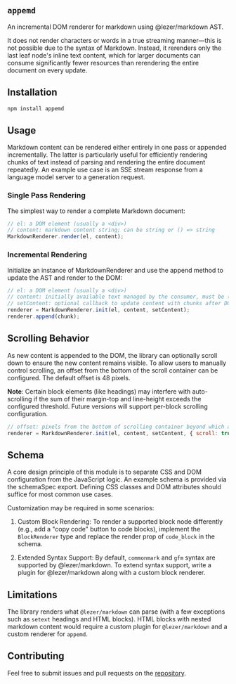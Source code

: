 ## `appemd`

An incremental DOM renderer for markdown using @lezer/markdown AST.

It does not render characters or words in a true streaming manner—this is not possible due to the syntax of Markdown. Instead, it rerenders only the last leaf node's inline text content, which for larger documents can consume significantly fewer resources than rerendering the entire document on every update.

## Installation

```bash
npm install appemd
```

## Usage

Markdown content can be rendered either entirely in one pass or appended incrementally. The latter is particularly useful for efficiently rendering chunks of text instead of parsing and rendering the entire document repeatedly. An example use case is an SSE stream response from a language model server to a generation request.

### Single Pass Rendering

The simplest way to render a complete Markdown document:

```js
// el: a DOM element (usually a <div>)
// content: markdown content string; can be string or () => string
MarkdownRenderer.render(el, content);
```

### Incremental Rendering

Initialize an instance of MarkdownRenderer and use the append method to update the AST and render to the DOM:

```js
// el: a DOM element (usually a <div>)
// content: initially available text managed by the consumer, must be () => string
// setContent: optional callback to update content with chunks after DOM updates
renderer = MarkdownRenderer.init(el, content, setContent);
renderer.append(chunk);
```

## Scrolling Behavior

As new content is appended to the DOM, the library can optionally scroll down to ensure the new content remains visible. To allow users to manually control scrolling, an offset from the bottom of the scroll container can be configured. The default offset is 48 pixels.

**Note**: Certain block elements (like headings) may interfere with auto-scrolling if the sum of their margin-top and line-height exceeds the configured threshold. Future versions will support per-block scrolling configuration.

```js
// offset: pixels from the bottom of scrolling container beyond which auto scrolling will stop
renderer = MarkdownRenderer.init(el, content, setContent, { scroll: true, offset: 48 });
```

## Schema

A core design principle of this module is to separate CSS and DOM configuration from the JavaScript logic. An example schema is provided via the schemaSpec export. Defining CSS classes and DOM attributes should suffice for most common use cases.

Customization may be required in some scenarios:

1. Custom Block Rendering: To render a supported block node differently (e.g., add a "copy code" button to code blocks), implement the `BlockRenderer` type and replace the render prop of `code_block` in the schema.

2. Extended Syntax Support: By default, `commonmark` and `gfm` syntax are supported by @lezer/markdown. To extend syntax support, write a plugin for @lezer/markdown along with a custom block renderer.

## Limitations

The library renders what `@lezer/markdown` can parse (with a few exceptions such as `setext` headings and HTML blocks). HTML blocks with nested markdown content would require a custom plugin for `@lezer/markdown` and a custom renderer for `appemd`.

## Contributing

Feel free to submit issues and pull requests on the [repository](https://github.com/smahs/appemd/issues).
